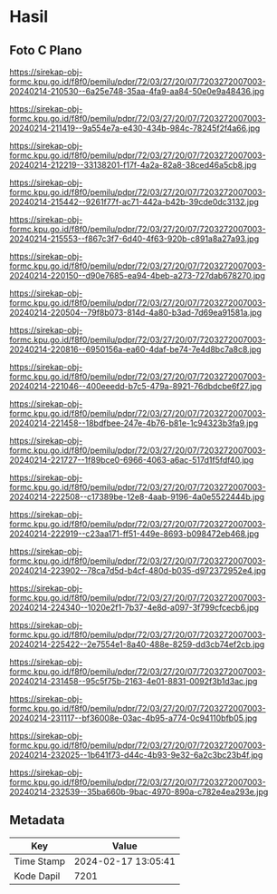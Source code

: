 # Hasil

## Foto C Plano

https://sirekap-obj-formc.kpu.go.id/f8f0/pemilu/pdpr/72/03/27/20/07/7203272007003-20240214-210530--6a25e748-35aa-4fa9-aa84-50e0e9a48436.jpg

https://sirekap-obj-formc.kpu.go.id/f8f0/pemilu/pdpr/72/03/27/20/07/7203272007003-20240214-211419--9a554e7a-e430-434b-984c-78245f2f4a66.jpg

https://sirekap-obj-formc.kpu.go.id/f8f0/pemilu/pdpr/72/03/27/20/07/7203272007003-20240214-212219--33138201-f17f-4a2a-82a8-38ced46a5cb8.jpg

https://sirekap-obj-formc.kpu.go.id/f8f0/pemilu/pdpr/72/03/27/20/07/7203272007003-20240214-215442--9261f77f-ac71-442a-b42b-39cde0dc3132.jpg

https://sirekap-obj-formc.kpu.go.id/f8f0/pemilu/pdpr/72/03/27/20/07/7203272007003-20240214-215553--f867c3f7-6d40-4f63-920b-c891a8a27a93.jpg

https://sirekap-obj-formc.kpu.go.id/f8f0/pemilu/pdpr/72/03/27/20/07/7203272007003-20240214-220150--d90e7685-ea94-4beb-a273-727dab678270.jpg

https://sirekap-obj-formc.kpu.go.id/f8f0/pemilu/pdpr/72/03/27/20/07/7203272007003-20240214-220504--79f8b073-814d-4a80-b3ad-7d69ea91581a.jpg

https://sirekap-obj-formc.kpu.go.id/f8f0/pemilu/pdpr/72/03/27/20/07/7203272007003-20240214-220816--6950156a-ea60-4daf-be74-7e4d8bc7a8c8.jpg

https://sirekap-obj-formc.kpu.go.id/f8f0/pemilu/pdpr/72/03/27/20/07/7203272007003-20240214-221046--400eeedd-b7c5-479a-8921-76dbdcbe6f27.jpg

https://sirekap-obj-formc.kpu.go.id/f8f0/pemilu/pdpr/72/03/27/20/07/7203272007003-20240214-221458--18bdfbee-247e-4b76-b81e-1c94323b3fa9.jpg

https://sirekap-obj-formc.kpu.go.id/f8f0/pemilu/pdpr/72/03/27/20/07/7203272007003-20240214-221727--1f89bce0-6966-4063-a6ac-517d1f5fdf40.jpg

https://sirekap-obj-formc.kpu.go.id/f8f0/pemilu/pdpr/72/03/27/20/07/7203272007003-20240214-222508--c17389be-12e8-4aab-9196-4a0e5522444b.jpg

https://sirekap-obj-formc.kpu.go.id/f8f0/pemilu/pdpr/72/03/27/20/07/7203272007003-20240214-222919--c23aa171-ff51-449e-8693-b098472eb468.jpg

https://sirekap-obj-formc.kpu.go.id/f8f0/pemilu/pdpr/72/03/27/20/07/7203272007003-20240214-223902--78ca7d5d-b4cf-480d-b035-d972372952e4.jpg

https://sirekap-obj-formc.kpu.go.id/f8f0/pemilu/pdpr/72/03/27/20/07/7203272007003-20240214-224340--1020e2f1-7b37-4e8d-a097-3f799cfcecb6.jpg

https://sirekap-obj-formc.kpu.go.id/f8f0/pemilu/pdpr/72/03/27/20/07/7203272007003-20240214-225422--2e7554e1-8a40-488e-8259-dd3cb74ef2cb.jpg

https://sirekap-obj-formc.kpu.go.id/f8f0/pemilu/pdpr/72/03/27/20/07/7203272007003-20240214-231458--95c5f75b-2163-4e01-8831-0092f3b1d3ac.jpg

https://sirekap-obj-formc.kpu.go.id/f8f0/pemilu/pdpr/72/03/27/20/07/7203272007003-20240214-231117--bf36008e-03ac-4b95-a774-0c94110bfb05.jpg

https://sirekap-obj-formc.kpu.go.id/f8f0/pemilu/pdpr/72/03/27/20/07/7203272007003-20240214-232025--1b641f73-d44c-4b93-9e32-6a2c3bc23b4f.jpg

https://sirekap-obj-formc.kpu.go.id/f8f0/pemilu/pdpr/72/03/27/20/07/7203272007003-20240214-232539--35ba660b-9bac-4970-890a-c782e4ea293e.jpg


## Metadata

| Key        | Value               |
| ---------- | ------------------- |
| Time Stamp | 2024-02-17 13:05:41 |
| Kode Dapil | 7201                |



